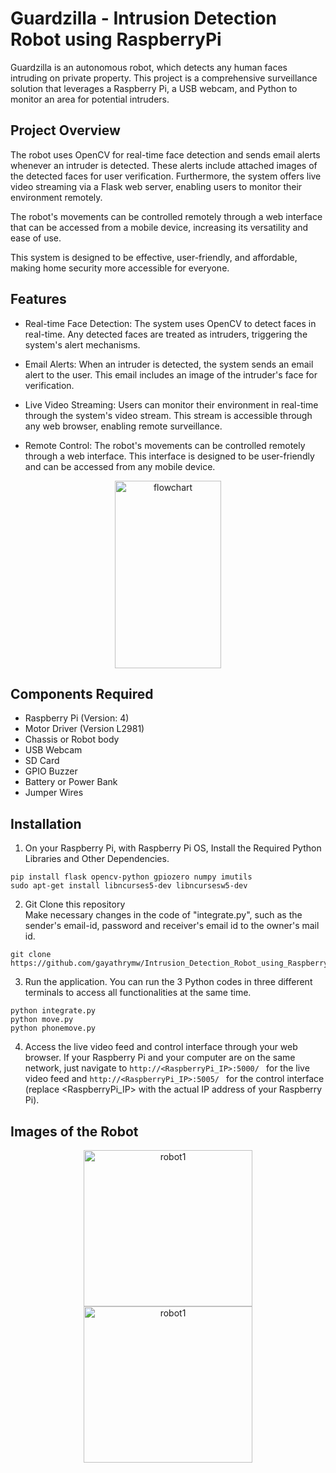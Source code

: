 # Guardzilla - Intrusion Detection Robot using RaspberryPi

Guardzilla is an autonomous robot, which detects any human faces intruding on private property. This project is a comprehensive surveillance solution that leverages a Raspberry Pi, a USB webcam, and Python to monitor an area for potential intruders.

## Project Overview
The robot uses OpenCV for real-time face detection and sends email alerts whenever an intruder is detected. These alerts include attached images of the detected faces for user verification. Furthermore, the system offers live video streaming via a Flask web server, enabling users to monitor their environment remotely.

The robot's movements can be controlled remotely through a web interface that can be accessed from a mobile device, increasing its versatility and ease of use.

This system is designed to be effective, user-friendly, and affordable, making home security more accessible for everyone.

## Features
* Real-time Face Detection: The system uses OpenCV to detect faces in real-time. Any detected faces are treated as intruders, triggering the system's alert mechanisms.

* Email Alerts: When an intruder is detected, the system sends an email alert to the user. This email includes an image of the intruder's face for verification.

* Live Video Streaming: Users can monitor their environment in real-time through the system's video stream. This stream is accessible through any web browser, enabling remote surveillance.

* Remote Control: The robot's movements can be controlled remotely through a web interface. This interface is designed to be user-friendly and can be accessed from any mobile device.

<p align="center">
  <img src="https://github.com/gayathrymw/Intrusion_Detection_Robot_using_RaspberryPi/assets/91821885/42648ef3-938e-4f4c-8078-11a59d2e27fd" alt="flowchart" width="170" height="300">
</p>

## Components Required
* Raspberry Pi (Version: 4)
* Motor Driver (Version L2981)
* Chassis or Robot body
* USB Webcam
* SD Card
* GPIO Buzzer
* Battery or Power Bank
* Jumper Wires

## Installation
1. On your Raspberry Pi, with Raspberry Pi OS, Install the Required Python Libraries and Other Dependencies.
```
pip install flask opencv-python gpiozero numpy imutils
sudo apt-get install libncurses5-dev libncursesw5-dev
```
2. Git Clone this repository
<br>Make necessary changes in the code of "integrate.py", such as the sender's email-id, password and receiver's email id to the owner's mail id.
```
git clone https://github.com/gayathrymw/Intrusion_Detection_Robot_using_RaspberryPi/
```

3. Run the application. You can run the 3 Python codes in three different terminals to access all functionalities at the same time.
```
python integrate.py
python move.py
python phonemove.py
```
4. Access the live video feed and control interface through your web browser. If your Raspberry Pi and your computer are on the same network, just navigate to ```
http://<RaspberryPi_IP>:5000/  ```
for the live video feed and ```http://<RaspberryPi_IP>:5005/ ```
for the control interface (replace <RaspberryPi_IP> with the actual IP address of your Raspberry Pi).

## Images of the Robot
<p align="center">
  <img src="https://github.com/gayathrymw/Intrusion_Detection_Robot_using_RaspberryPi/assets/91821885/cb5c1dee-b436-4b82-a6d6-eba1bab3eaac" alt="robot1" width="270" height="250">
  <img src="https://github.com/gayathrymw/Intrusion_Detection_Robot_using_RaspberryPi/assets/91821885/c80d5836-f162-4994-ac5a-d6e8bffd11a5" alt="robot1" width="270" height="250">
</p>


